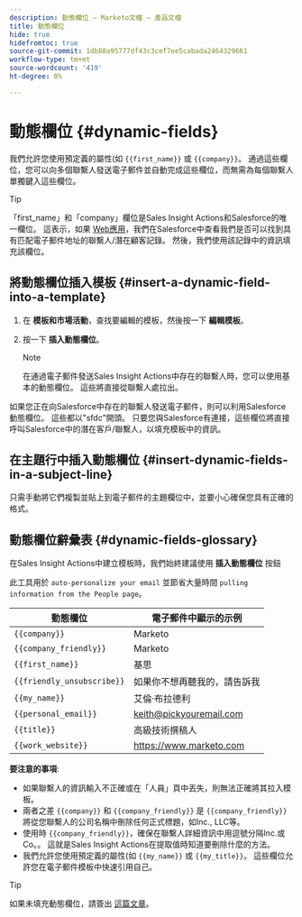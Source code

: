 ```yaml
---
description: 動態欄位 — Marketo文檔 — 產品文檔
title: 動態欄位
hide: true
hidefromtoc: true
source-git-commit: 1db88a95777df43c3cef7ee5cabada2464329661
workflow-type: tm+mt
source-wordcount: '419'
ht-degree: 0%

---
```


# 動態欄位 {#dynamic-fields}

我們允許您使用預定義的屬性(如 `{{first_name}}` 或 `{{company}}`。 通過這些欄位，您可以向多個聯繫人發送電子郵件並自動完成這些欄位，而無需為每個聯繫人單獨鍵入這些欄位。

>[!TIP]
>
>「first_name」和「company」欄位是Sales Insight Actions和Salesforce的唯一欄位。 這表示，如果 [Web應用](https://toutapp.com/login)，我們在Salesforce中查看我們是否可以找到具有匹配電子郵件地址的聯繫人/潛在顧客記錄。 然後，我們使用該記錄中的資訊填充該欄位。

## 將動態欄位插入模板 {#insert-a-dynamic-field-into-a-template}

1. 在 **模板和市場活動**，查找要編輯的模板，然後按一下 **編輯模板**。

1. 按一下 **插入動態欄位**。

   >[!NOTE]
   >
   >在通過電子郵件發送Sales Insight Actions中存在的聯繫人時，您可以使用基本的動態欄位。 這些將直接從聯繫人處拉出。

如果您正在向Salesforce中存在的聯繫人發送電子郵件，則可以利用Salesforce動態欄位。 這些都以&quot;sfdc&quot;開頭。 只要您與Salesforce有連接，這些欄位將直接呼叫Salesforce中的潛在客戶/聯繫人，以填充模板中的資訊。

## 在主題行中插入動態欄位 {#insert-dynamic-fields-in-a-subject-line}

只需手動將它們複製並貼上到電子郵件的主題欄位中，並要小心確保您具有正確的格式。

## 動態欄位辭彙表 {#dynamic-fields-glossary}

在Sales Insight Actions中建立模板時，我們始終建議使用 **插入動態欄位** 按鈕

此工具用於 `auto-personalize your email` 並節省大量時間 `pulling information from the People page`。

| 動態欄位 | 電子郵件中顯示的示例 |
|---|---|
| `{{company}}` | Marketo |
| `{{company_friendly}}` | Marketo |
| `{{first_name}}` | 基思 |
| `{{friendly_unsubscribe}}` | 如果你不想再聽我的，請告訴我 |
| `{{my_name}}` | 艾倫·布拉德利 |
| `{{personal_email}}` | keith@pickyouremail.com |
| `{{title}}` | 高級技術撰稿人 |
| `{{work_website}}` | https://www.marketo.com |

**要注意的事項**:

* 如果聯繫人的資訊輸入不正確或在「人員」頁中丟失，則無法正確將其拉入模板。
* 兩者之差 `{{company}}` 和 `{{company_friendly}}` 是 `{{company_friendly}}` 將從您聯繫人的公司名稱中刪除任何正式標題，如Inc., LLC等。
* 使用時 `{{company_friendly}}`，確保在聯繫人詳細資訊中用逗號分隔Inc.或Co。。 這就是Sales Insight Actions在提取值時知道要刪除什麼的方法。
* 我們允許您使用預定義的屬性(如 `{{my_name}}` 或 `{{my_title}}`。 這些欄位允許您在電子郵件模板中快速引用自己。

>[!TIP]
>
>如果未填充動態欄位，請簽出 [這篇文章](/help/marketo/product-docs/marketo-sales-insight/actions/faq/why-arent-my-dynamic-fields-filling-out)。
